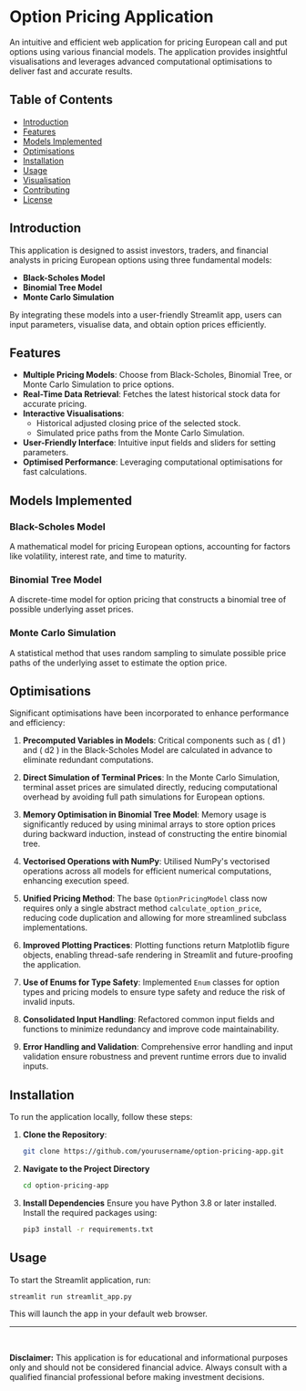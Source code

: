 # Option Pricing Application

An intuitive and efficient web application for pricing European call and put options using various financial models. The
application provides insightful visualisations and leverages advanced computational optimisations to deliver fast and
accurate results.

## Table of Contents

- [Introduction](#introduction)
- [Features](#features)
- [Models Implemented](#models-implemented)
- [Optimisations](#optimisations)
- [Installation](#installation)
- [Usage](#usage)
- [Visualisation](#visualisation)
- [Contributing](#contributing)
- [License](#license)

## Introduction

This application is designed to assist investors, traders, and financial analysts in pricing European options using
three fundamental models:

- **Black-Scholes Model**
- **Binomial Tree Model**
- **Monte Carlo Simulation**

By integrating these models into a user-friendly Streamlit app, users can input parameters, visualise data, and obtain
option prices efficiently.

## Features

- **Multiple Pricing Models**: Choose from Black-Scholes, Binomial Tree, or Monte Carlo Simulation to price options.
- **Real-Time Data Retrieval**: Fetches the latest historical stock data for accurate pricing.
- **Interactive Visualisations**:
    - Historical adjusted closing price of the selected stock.
    - Simulated price paths from the Monte Carlo Simulation.
- **User-Friendly Interface**: Intuitive input fields and sliders for setting parameters.
- **Optimised Performance**: Leveraging computational optimisations for fast calculations.

## Models Implemented

### Black-Scholes Model

A mathematical model for pricing European options, accounting for factors like volatility, interest rate, and time to
maturity.

### Binomial Tree Model

A discrete-time model for option pricing that constructs a binomial tree of possible underlying asset prices.

### Monte Carlo Simulation

A statistical method that uses random sampling to simulate possible price paths of the underlying asset to estimate the
option price.

## Optimisations

Significant optimisations have been incorporated to enhance performance and efficiency:

1. **Precomputed Variables in Models**: Critical components such as \( d1 \) and \( d2 \) in the Black-Scholes Model are
   calculated in advance to eliminate redundant computations.

2. **Direct Simulation of Terminal Prices**: In the Monte Carlo Simulation, terminal asset prices are simulated
   directly, reducing computational overhead by avoiding full path simulations for European options.

3. **Memory Optimisation in Binomial Tree Model**: Memory usage is significantly reduced by using minimal arrays to
   store option prices during backward induction, instead of constructing the entire binomial tree.

4. **Vectorised Operations with NumPy**: Utilised NumPy's vectorised operations across all models for efficient
   numerical computations, enhancing execution speed.

5. **Unified Pricing Method**: The base `OptionPricingModel` class now requires only a single abstract
   method `calculate_option_price`, reducing code duplication and allowing for more streamlined subclass
   implementations.

6. **Improved Plotting Practices**: Plotting functions return Matplotlib figure objects, enabling thread-safe rendering
   in Streamlit and future-proofing the application.

7. **Use of Enums for Type Safety**: Implemented `Enum` classes for option types and pricing models to ensure type
   safety and reduce the risk of invalid inputs.

8. **Consolidated Input Handling**: Refactored common input fields and functions to minimize redundancy and improve code
   maintainability.

9. **Error Handling and Validation**: Comprehensive error handling and input validation ensure robustness and prevent
   runtime errors due to invalid inputs.

## Installation

To run the application locally, follow these steps:

1. **Clone the Repository**:

   ```bash
   git clone https://github.com/yourusername/option-pricing-app.git

2. **Navigate to the Project Directory**
    ```bash
   cd option-pricing-app

3. **Install Dependencies**
   Ensure you have Python 3.8 or later installed. Install the required packages using:
    ```bash
   pip3 install -r requirements.txt

## Usage

To start the Streamlit application, run:

    streamlit run streamlit_app.py

This will launch the app in your default web browser.

<hr>
<br>

**Disclaimer:** This application is for educational and informational purposes only and should not be considered financial advice. Always consult with a qualified financial professional before making investment decisions.